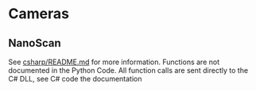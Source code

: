 # Cameras

## NanoScan
See [csharp/README.md](csharp/README.md) for more information. Functions are not documented in the Python Code. All function calls are sent directly to the C\# DLL, see C\# code the documentation